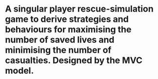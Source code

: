 # A singular player rescue-simulation game to derive strategies and behaviours for maximising the number of saved lives and minimising the number of casualties. Designed by the MVC model.

